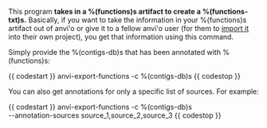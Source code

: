 This program **takes in a %(functions)s artifact to create a %(functions-txt)s.** Basically, if you want to take the information in your %(functions)s artifact out of anvi'o or give it to a fellow anvi'o user (for them to [import it](http://merenlab.org/software/anvio/help/programs/anvi-import-functions/) into their own project), you get that information using this command. 

Simply provide the %(contigs-db)s that has been annotated with %(functions)s: 

{{ codestart }}
anvi-export-functions -c %(contigs-db)s 
{{ codestop }}

You can also get annotations for only a specific list of sources. For example:

{{ codestart }}
anvi-export-functions -c %(contigs-db)s \
                      --annotation-sources source_1,source_2,source_3
{{ codestop }}

